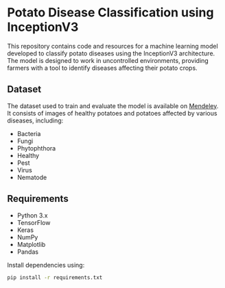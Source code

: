 # Potato Disease Classification using InceptionV3

This repository contains code and resources for a machine learning model developed to classify potato diseases using the InceptionV3 architecture. The model is designed to work in uncontrolled environments, providing farmers with a tool to identify diseases affecting their potato crops.

## Dataset

The dataset used to train and evaluate the model is available on [Mendeley](https://data.mendeley.com/datasets/ptz377bwb8/1). It consists of images of healthy potatoes and potatoes affected by various diseases, including:

- Bacteria
- Fungi
- Phytophthora
- Healthy
- Pest
- Virus
- Nematode

## Requirements

- Python 3.x
- TensorFlow
- Keras
- NumPy
- Matplotlib
- Pandas

Install dependencies using:

```bash
pip install -r requirements.txt
